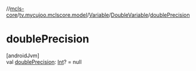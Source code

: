//[mcls-core](../../../../index.md)/[tv.mycujoo.mclscore.model](../../index.md)/[Variable](../index.md)/[DoubleVariable](index.md)/[doublePrecision](double-precision.md)

# doublePrecision

[androidJvm]\
val [doublePrecision](double-precision.md): [Int](https://kotlinlang.org/api/latest/jvm/stdlib/kotlin/-int/index.html)? = null
